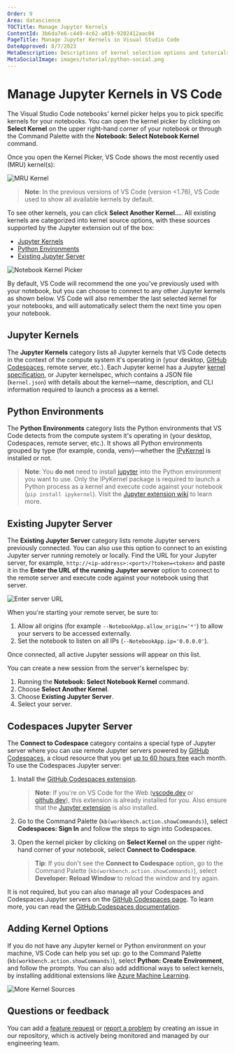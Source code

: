 ```yaml
---
Order: 9
Area: datascience
TOCTitle: Manage Jupyter Kernels
ContentId: 3b6da7e6-c449-4c62-a019-9202412aac04
PageTitle: Manage Jupyter Kernels in Visual Studio Code
DateApproved: 8/7/2023
MetaDescription: Descriptions of kernel selection options and tutorials on managing different types of kernels when working with Jupyter Notebooks in Visual Studio Code.
MetaSocialImage: images/tutorial/python-social.png
---
```


# Manage Jupyter Kernels in VS Code

The Visual Studio Code notebooks' kernel picker helps you to pick specific kernels for your notebooks. You can open the kernel picker by clicking on **Select Kernel** on the upper right-hand corner of your notebook or through the Command Palette with the **Notebook: Select Notebook Kernel** command.

Once you open the Kernel Picker, VS Code shows the most recently used (MRU) kernel(s):

![MRU Kernel](images/jupyter-kernel-management/mru-kernel.png)

> **Note**: In the previous versions of VS Code (version <1.76), VS Code used to show all available kernels by default.

To see other kernels, you can click **Select Another Kernel...**. All existing kernels are categorized into kernel source options, with these sources supported by the Jupyter extension out of the box:

- [Jupyter Kernels](#jupyter-kernels)
- [Python Environments](#python-environments)
- [Existing Jupyter Server](#existing-jupyter-server)

![Notebook Kernel Picker](images/jupyter-kernel-management/noterbook-kernel-picker.gif)

By default, VS Code will recommend the one you've previously used with your notebook, but you can choose to connect to any other Jupyter kernels as shown below. VS Code will also remember the last selected kernel for your notebooks, and will automatically select them the next time you open your notebook.

## Jupyter Kernels

The **Jupyter Kernels** category lists all Jupyter kernels that VS Code detects in the context of the compute system it's operating in (your desktop, [GitHub Codespaces](https://github.com/features/codespaces), remote server, etc.). Each Jupyter kernel has a Jupyter [kernel specification](https://jupyter-client.readthedocs.io/en/stable/kernels.html#kernel-specs), or Jupyter kernelspec, which contains a JSON file (`kernel.json`) with details about the kernel—name, description, and CLI information required to launch a process as a kernel.

## Python Environments

The **Python Environments** category lists the Python environments that VS Code detects from the compute system it's operating in (your desktop, Codespaces, remote server, etc.). It shows all Python environments grouped by type (for example, conda, venv)—whether the [IPyKernel](https://ipython.readthedocs.io/en/stable/install/kernel_install.html) is installed or not.

   > **Note**: You **do not** need to install [jupyter](https://pypi.org/project/jupyter/) into the Python environment you want to use. Only the IPyKernel package is required to launch a Python process as a kernel and execute code against your notebook (`pip install ipykernel`). Visit the [Jupyter extension wiki](https://github.com/microsoft/vscode-jupyter/wiki/Kernels-(Architecture)) to learn more.

## Existing Jupyter Server

The **Existing Jupyter Server** category lists remote Jupyter servers previously connected. You can also use this option to connect to an existing Jupyter server running remotely or locally. Find the URL for your Jupyter server, for example, `http://<ip-address>:<port>/?token=<token>` and paste it in the **Enter the URL of the running Jupyter server** option to connect to the remote server and execute code against your notebook using that server.

![Enter server URL](images/jupyter-kernel-management/select-enter-server-url.png)

When you're starting your remote server, be sure to:

1. Allow all origins (for example `--NotebookApp.allow_origin='*'`) to allow your servers to be accessed externally.
2. Set the notebook to listen on all IPs (`--NotebookApp.ip='0.0.0.0'`).

Once connected, all active Jupyter sessions will appear on this list.

You can create a new session from the server's kernelspec by:

1. Running the **Notebook: Select Notebook Kernel** command.
2. Choose **Select Another Kernel**.
3. Choose **Existing Jupyter Server**.
4. Select your server.

## Codespaces Jupyter Server

The **Connect to Codespace** category contains a special type of Jupyter server where you can use remote Jupyter servers powered by [GitHub Codespaces](https://docs.github.com/codespaces/overview), a cloud resource that you get [up to 60 hours free](https://github.com/features/codespaces) each month. To use the Codespaces Jupyter server:

1. Install the [GitHub Codespaces extension](https://marketplace.visualstudio.com/items?itemName=GitHub.codespaces).

    > **Note**: If you're on VS Code for the Web ([vscode.dev](https://vscode.dev) or [github.dev](https://github.dev)), this extension is already installed for you. Also ensure that the [Jupyter extension](https://marketplace.visualstudio.com/items?itemName=ms-toolsai.jupyter) is also installed.

2. Go to the Command Palette (`kb(workbench.action.showCommands)`), select **Codespaces: Sign In** and follow the steps to sign into Codespaces.

3. Open the kernel picker by clicking on **Select Kernel** on the upper right-hand corner of your notebook, select **Connect to Codespace**.

    > **Tip**: If you don't see the **Connect to Codespace** option, go to the Command Palette (`kb(workbench.action.showCommands)`), select **Developer: Reload Window** to reload the window and try again.

It is not required, but you can also manage all your Codespaces and Codespaces Jupyter servers on the [GitHub Codespaces page](https://github.com/codespaces). To learn more, you can read the [GitHub Codespaces documentation](https://docs.github.com/codespaces/getting-started/understanding-the-codespace-lifecycle).

## Adding Kernel Options

If you do not have any Jupyter kernel or Python environment on your machine, VS Code can help you set up: go to the Command Palette (`kb(workbench.action.showCommands)`), select **Python: Create Environment**, and follow the prompts. You can also add additional ways to select kernels, by installing additional extensions like [Azure Machine Learning](https://marketplace.visualstudio.com/items?itemName=ms-toolsai.vscode-ai).

![More Kernel Sources](images/jupyter-kernel-management/more-kernel-sources.png)

## Questions or feedback

You can add a [feature request](https://github.com/microsoft/vscode-jupyter/issues/new?assignees=&labels=feature-request&template=3_feature_request.md) or [report a problem](https://github.com/microsoft/vscode-jupyter/issues/new?assignees=&labels=bug&template=1_bug_report.md) by creating an issue in our repository, which is actively being monitored and managed by our engineering team.
